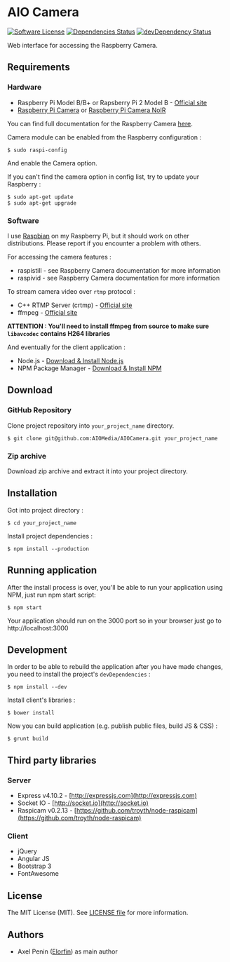 # AIO Camera

[![Software License](https://img.shields.io/badge/license-MIT-brightgreen.svg?style=flat-square)](LICENSE)
[![Dependencies Status](https://img.shields.io/david/AIOMedia/AIOCamera.svg?style=flat-square)](https://david-dm.org/AIOMedia/AIOCamera)
[![devDependency Status](https://david-dm.org/AIOMedia/AIOCamera/dev-status.svg?style=flat-square)](https://david-dm.org/AIOMedia/AIOCamera#info=devDependencies)

Web interface for accessing the Raspberry Camera.

## Requirements

### Hardware
* Raspberry Pi Model B/B+ or Rapsberry Pi 2 Model B - [Official site](https://www.raspberrypi.org/)
* [Raspberry Pi Camera](https://www.raspberrypi.org/products/camera-module/) or [Raspberry Pi Camera NoIR](https://www.raspberrypi.org/products/pi-noir-camera/)

You can find full documentation for the Raspberry Camera [here](http://elinux.org/Rpi_Camera_Module).

Camera module can be enabled from the Raspberry configuration :

```
$ sudo raspi-config
```

And enable the Camera option.

If you can't find the camera option in config list, try to update your Raspberry :

```
$ sudo apt-get update
$ sudo apt-get upgrade
```

### Software

I use [Raspbian](https://www.raspbian.org) on my Raspberry Pi, but it should work on other distributions.
Please report if you encounter a problem with others.

For accessing the camera features :
* raspistill - see Raspberry Camera documentation for more information
* raspivid - see Raspberry Camera documentation for more information

To stream camera video over `rtmp` protocol :
* C++ RTMP Server (crtmp) - [Official site](http://www.rtmpd.com)
* ffmpeg - [Official site](https://www.ffmpeg.org)

**ATTENTION : You'll need to install ffmpeg from source to make sure `libavcodec` contains H264 libraries**

And eventually for the client application :
* Node.js - [Download & Install Node.js](http://www.nodejs.org/download/)
* NPM Package Manager - [Download & Install NPM](https://www.npmjs.org/doc/README.html)

## Download

### GitHub Repository

Clone project repository into `your_project_name` directory.

```
$ git clone git@github.com:AIOMedia/AIOCamera.git your_project_name
```

### Zip archive

Download zip archive and extract it into your project directory.

## Installation

Got into project directory :

```
$ cd your_project_name
```

Install project dependencies :

```
$ npm install --production
```

## Running application

After the install process is over, you'll be able to run your application using NPM, just run npm start script:

```
$ npm start
```

Your application should run on the 3000 port so in your browser just go to http://localhost:3000

## Development

In order to be able to rebuild the application after you have made changes, you need to install the project's `devDependencies` :

```
$ npm install --dev
```

Install client's libraries :

```
$ bower install
```

Now you can build application (e.g. publish public files, build JS & CSS) :

```
$ grunt build
```

## Third party libraries

### Server
* Express v4.10.2 - [http://expressjs.com](http://expressjs.com)
* Socket IO - [http://socket.io](http://socket.io)
* Raspicam v0.2.13 - [https://github.com/troyth/node-raspicam](https://github.com/troyth/node-raspicam)

### Client
* jQuery
* Angular JS
* Bootstrap 3
* FontAwesome

## License

The MIT License (MIT).
See [LICENSE file](LICENSE) for more information.

## Authors

* Axel Penin ([Elorfin](https://github.com/Elorfin)) as main author
